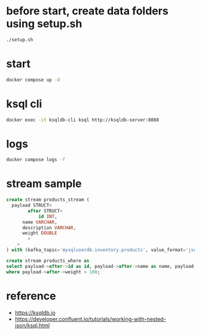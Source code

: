 # before start, create data folders using setup.sh
```bash
./setup.sh
```
# start
```bash
docker compose up -d
```
# ksql cli 
```bash
docker exec -it ksqldb-cli ksql http://ksqldb-server:8088
```
# logs
```bash
docker compose logs -f
```
# stream sample
```sql
create stream products_stream (
  payload STRUCT<
		after STRUCT<
			id INT,
      name VARCHAR,
      description VARCHAR,
      weight DOUBLE
		>
	>
) with (kafka_topic='mysqluserdb.inventory.products', value_format='json', partitions=1);

create stream products_where as 
select payload->after->id as id, payload->after->name as name, payload->after->weight as weight from products_stream
where payload->after->weight > 100;
```
# reference
- https://ksqldb.io
- https://developer.confluent.io/tutorials/working-with-nested-json/ksql.html
